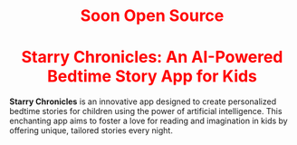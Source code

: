 <div align="center" style="color:red;">

# **Soon Open Source**

</div>


<div align="center" style="color:red;">
  
# Starry Chronicles: An AI-Powered Bedtime Story App for Kids
</div>


**Starry Chronicles** is an innovative app designed to create personalized bedtime stories for children using the power of artificial intelligence. This enchanting app aims to foster a love for reading and imagination in kids by offering unique, tailored stories every night.
